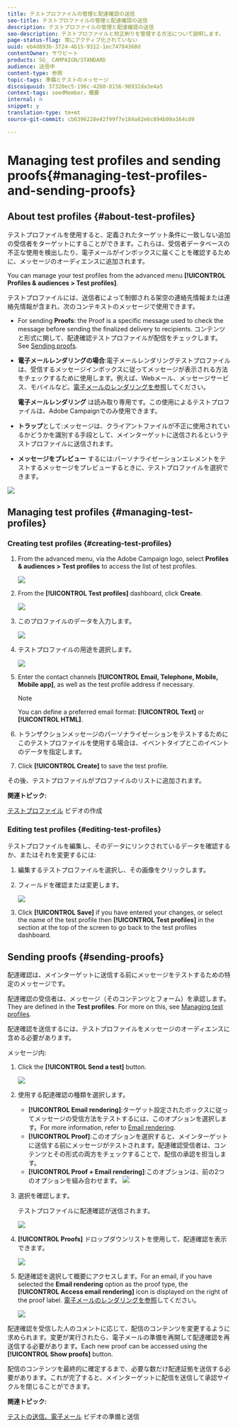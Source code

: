 ```yaml
---
title: テストプロファイルの管理と配達確認の送信
seo-title: テストプロファイルの管理と配達確認の送信
description: テストプロファイルの管理と配達確認の送信
seo-description: テストプロファイルと校正刷りを管理する方法について説明します。
page-status-flag: 常にアクティブ化されていない
uuid: eb4d893b-3724-4b15-9312-1ec74784368d
contentOwner: サウビート
products: SG_ CAMPAIGN/STANDARD
audience: 送信中
content-type: 参照
topic-tags: 準備とテストのメッセージ
discoiquuid: 37320ec5-196c-4260-8156-98932da3e4a5
context-tags: seedMember，概要
internal: n
snippet: y
translation-type: tm+mt
source-git-commit: cb6396228e42f99f7e184a82e6c894b09a164cd9

---
```



# Managing test profiles and sending proofs{#managing-test-profiles-and-sending-proofs}

## About test profiles {#about-test-profiles}

テストプロファイルを使用すると、定義されたターゲット条件に一致しない追加の受信者をターゲットにすることができます。これらは、受信者データベースの不正な使用を検出したり、電子メールがインボックスに届くことを確認するために、メッセージのオーディエンスに追加されます。

You can manage your test profiles from the advanced menu **[!UICONTROL Profiles & audiences > Test profiles]**.

テストプロファイルには、送信者によって制御される架空の連絡先情報または連絡先情報が含まれ、次のコンテキストのメッセージで使用できます。

* For sending **Proofs**: the Proof is a specific message used to check the message before sending the finalized delivery to recipients. コンテンツと形式に関して、配達確認テストプロファイルが配信をチェックします。See [Sending proofs](../../sending/using/managing-test-profiles-and-sending-proofs.md#sending-proofs).
* **電子メールレンダリングの場合**:電子メールレンダリングテストプロファイルは、受信するメッセージインボックスに従ってメッセージが表示される方法をチェックするために使用します。例えば、Webメール、メッセージサービス、モバイルなど。[電子メールのレンダリングを参照](../../sending/using/email-rendering.md)してください。

   **電子メールレンダリング** は読み取り専用です。この使用によるテストプロファイルは、Adobe Campaignでのみ使用できます。

* **トラップ**&#x200B;として:メッセージは、クライアントファイルが不正に使用されているかどうかを識別する手段として、メインターゲットに送信されるというテストプロファイルに送信されます。
* **メッセージをプレビュー** するには:パーソナライゼーションエレメントをテストするメッセージをプレビューするときに、テストプロファイルを選択できます。

![](assets/test_profile.png)

## Managing test profiles {#managing-test-profiles}

### Creating test profiles {#creating-test-profiles}

1. From the advanced menu, via the Adobe Campaign logo, select **Profiles &amp; audiences &gt; Test profiles** to access the list of test profiles.

   ![](assets/test_profile_creation_1.png)

1. From the **[!UICONTROL Test profiles]** dashboard, click **Create**.

   ![](assets/test_profile_creation_2.png)

1. このプロファイルのデータを入力します。

   ![](assets/test_profile_creation_3.png)

1. テストプロファイルの用途を選択します。

   ![](assets/test_profile_creation_4.png)

1. Enter the contact channels **[!UICONTROL Email, Telephone, Mobile, Mobile app]**, as well as the test profile address if necessary.

   >[!NOTE]
   >
   >You can define a preferred email format: **[!UICONTROL Text]** or **[!UICONTROL HTML]**.

1. トランザクションメッセージのパーソナライゼーションをテストするためにこのテストプロファイルを使用する場合は、イベントタイプとこのイベントのデータを指定します。
1. Click **[!UICONTROL Create]** to save the test profile.

その後、テストプロファイルがプロファイルのリストに追加されます。

**関連トピック:**

[テストプロファイル](https://helpx.adobe.com/campaign/kt/acs/using/acs-test-profiles-feature-video-use.html) ビデオの作成

### Editing test profiles {#editing-test-profiles}

テストプロファイルを編集し、そのデータにリンクされているデータを確認するか、またはそれを変更するには:

1. 編集するテストプロファイルを選択し、その画像をクリックします。
1. フィールドを確認または変更します。

   ![](assets/test_profile_edit.png)

1. Click **[!UICONTROL Save]** if you have entered your changes, or select the name of the test profile then **[!UICONTROL Test profiles]** in the section at the top of the screen to go back to the test profiles dashboard.

## Sending proofs {#sending-proofs}

配達確認は、メインターゲットに送信する前にメッセージをテストするための特定のメッセージです。

配達確認の受信者は、メッセージ（そのコンテンツとフォーム）を承認します。They are defined in the **Test profiles**. For more on this, see [Managing test profiles](../../sending/using/managing-test-profiles-and-sending-proofs.md#managing-test-profiles).

配達確認を送信するには、テストプロファイルをメッセージのオーディエンスに含める必要があります。

メッセージ内:

1. Click the **[!UICONTROL Send a test]** button.

   ![](assets/bat_select.png)

1. 使用する配達確認の種類を選択します。

   * **[!UICONTROL Email rendering]**:ターゲット設定されたボックスに従ってメッセージの受信方法をテストするには、このオプションを選択します。For more information, refer to [Email rendering](../../sending/using/email-rendering.md).
   * **[!UICONTROL Proof]**:このオプションを選択すると、メインターゲットに送信する前にメッセージがテストされます。配達確認受信者は、コンテンツとその形式の両方をチェックすることで、配信の承認を担当します。
   * **[!UICONTROL Proof + Email rendering]**:このオプションは、前の2つのオプションを組み合わせます。
   ![](assets/bat_select1.png)

1. 選択を確認します。

   テストプロファイルに配達確認が送信されます。

   ![](assets/bat_select2.png)

1. **[!UICONTROL Proofs]** ドロップダウンリストを使用して、配達確認を表示できます。

   ![](assets/bat_view.png)

1. 配達確認を選択して概要にアクセスします。For an email, if you have selected the **Email rendering** option as the proof type, the **[!UICONTROL Access email rendering]** icon is displayed on the right of the proof label. [電子メールのレンダリングを参照](../../sending/using/email-rendering.md)してください。

   ![](assets/bat_view2.png)

配達確認を受信した人のコメントに応じて、配信のコンテンツを変更するように求められます。変更が実行されたら、電子メールの準備を再開して配達確認を再送信する必要があります。Each new proof can be accessed using the **[!UICONTROL Show proofs]** button.

配信のコンテンツを最終的に確定するまで、必要な数だけ配達証拠を送信する必要があります。これが完了すると、メインターゲットに配信を送信して承認サイクルを閉じることができます。

**関連トピック:**

[テストの送信、電子メール](https://helpx.adobe.com/campaign/kt/acs/using/acs-sending-test-preparing-sending-email-feature-video-use.html) ビデオの準備と送信
